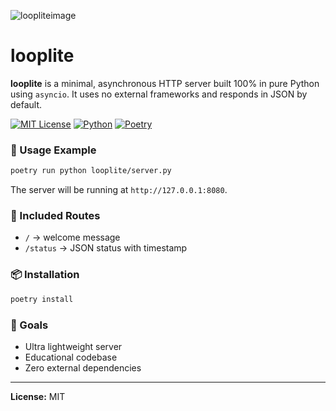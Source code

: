 ![loopliteimage](https://github.com/user-attachments/assets/3100f952-913d-4a51-a0fc-45f4044391be)

# looplite

**looplite** is a minimal, asynchronous HTTP server built 100% in pure Python using `asyncio`. It uses no external frameworks and responds in JSON by default.

[![MIT License](https://img.shields.io/badge/license-MIT-blue.svg)](LICENSE)
[![Python](https://img.shields.io/badge/python-3.10+-blue.svg)](https://www.python.org/downloads/)
[![Poetry](https://img.shields.io/badge/managed%20with-poetry-blueviolet)](https://python-poetry.org/)

### 🚀 Usage Example

```bash
poetry run python looplite/server.py
```

The server will be running at `http://127.0.0.1:8080`.

### 🧪 Included Routes

- `/` → welcome message  
- `/status` → JSON status with timestamp

### 📦 Installation

```bash
poetry install
```

### 🎯 Goals

- Ultra lightweight server  
- Educational codebase  
- Zero external dependencies

---

**License:** MIT
